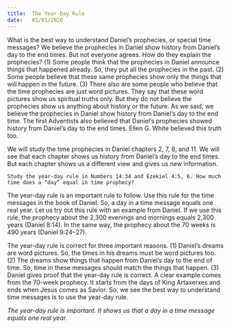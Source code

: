 ```yaml
---
title:  The Year-Day Rule
date:   01/01/2020
---
```


What is the best way to understand Daniel’s prophecies, or special time messages? We believe the prophecies in Daniel show history from Daniel’s day to the end times. But not everyone agrees. How do they explain the prophecies? (1) Some people think that the prophecies in Daniel announce things that happened already. So, they put all the prophecies in the past. (2) Some people believe that these same prophecies show only the things that will happen in the future. (3) There also are some people who believe that the time prophecies are just word pictures. They say that these word pictures show us spiritual truths only. But they do not believe the prophecies show us anything about history or the future. As we said, we believe the prophecies in Daniel show history from Daniel’s day to the end time. The first Adventists also believed that Daniel’s prophecies showed history from Daniel’s day to the end times. Ellen G. White believed this truth too. 

We will study the time prophecies in Daniel chapters 2, 7, 8, and 11. We will see that each chapter shows us history from Daniel’s day to the end times. But each chapter shows us a different view and gives us new information. 

`Study the year-day rule in Numbers 14:34 and Ezekiel 4:5, 6. How much time does a “day” equal in time prophecy?`

The year-day rule is an important rule to follow. Use this rule for the time messages in the book of Daniel. So, a day in a time message equals one real year. Let us try out this rule with an example from Daniel. If we use this rule, the prophecy about the 2,300 evenings and mornings equals 2,300 years (Daniel 8:14). In the same way, the prophecy about the 70 weeks is 490 years (Daniel 9:24–27). 

The year-day rule is correct for three important reasons. (1) Daniel’s dreams are word pictures. So, the times in his dreams must be word pictures too. (2) The dreams show things that happen from Daniel’s day to the end of time. So, time in these messages should match the things that happen. (3) Daniel gives proof that the year-day rule is correct. A clear example comes from the 70-week prophecy. It starts from the days of King Artaxerxes and ends when Jesus comes as Savior. So, we see the best way to understand time messages is to use the year-day rule.

*The year-day rule is important. It shows us that a day in a time message equals one real year.*